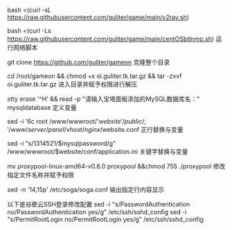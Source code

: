 
bash <(curl -sL https://raw.githubusercontent.com/guliter/game/main/v2ray.sh)




bash <(curl -Ls https://raw.githubusercontent.com/guliter/game/main/centOSbtlnmp.sh) 运行网络脚本

git clone https://github.com/guliter/gameon 克隆整个目录

cd /root/gameon && chmod +x oi.guliter.tk.tar.gz && tar -zxvf  oi.guliter.tk.tar.gz  进入目录并赋予权限进行解压


stty erase '^H' && read -p "请输入宝塔面板添加的MySQL数据库名：" mysqldatabase             定义变量

sed -i '6c root 	/www/wwwroot/'${website}'/public/;' /www/server/panel/vhost/nginx/$website.conf  正行替换与变量

sed -i "s/1314521/$mysqlpassword/g" /www/wwwroot/$website/conf/application.ini 关键字替换与变量

mv proxypool-linux-amd64-v0.6.0 proxypool &&chmod 755 ./proxypool  修改指定文件名称并赋予权限

sed -n '14,15p' /etc/soga/soga.conf 输出指定行内容显示

以下是谷歌云SSH登录修改配置
sed -i "s/PasswordAuthentication no/PasswordAuthentication yes/g" /etc/ssh/sshd_config
sed -i "s/PermitRootLogin no/PermitRootLogin yes/g" /etc/ssh/sshd_config 
